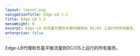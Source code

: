 ```yaml
---
layout: layout.pug
navigationTitle: Edge-LB 1.1
title: Edge-LB 1.1
menuWeight: 0
excerpt: Edge-LB 将流量代理并负载均衡到在 DC/OS 上运行的所有服务。
enterprise: false
---
```



Edge-LB代理和负载平衡流量到DC/OS上运行的所有服务。
